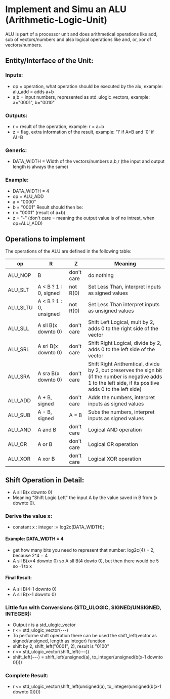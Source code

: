 # Implement and Simu an ALU (Arithmetic-Logic-Unit)
ALU is part of a processor unit and does arithmetical operations like add, sub of vectors/numbers and also logical operations like and, or, xor of vectors/numbers.


## Entity/Interface of the Unit: 
### Inputs:
- op  = operation, what operation should be executed by the alu, example: alu_add = adds a+b
- a,b = input numbers, represented as std_ulogic_vectors, example: a="0001", b="0010"
### Outputs: 
- r   = result of the operation, example: r = a+b
- z   = flag, extra information of the result, example: '1' if A=B and '0' if A!=B
### Generic:
- DATA_WIDTH = Width of the vectors/numbers a,b,r (the input and output length is always the same)
### Example:
- DATA_WIDTH = 4
- op = ALU_ADD
- a  = "0000"
- b  = "0001"
Result should then be:
- r  = "0001" (result of a+b)
- z  = "-" (don't care = meaning the output value is of no intrest, when op=ALU_ADD) 

## Operations to implement
The operations of the ALU are defined in the following table:

|op       | R                       | Z          | Meaning |
|---------|-------------------------|------------|---------|
|ALU_NOP  | B                       | don't care | do nothing|
|ALU_SLT  | A < B ? 1 : 0, signed   | not R(0)   | Set Less Than, interpret inputs as signed values|
|ALU_SLTU | A < B ? 1 : 0, unsigned | not R(0)   | Set Less Than interpret inputs as unsigned values|
|ALU_SLL  | A sll B(x downto 0)     | don't care | Shift Left Logical, mult by 2, adds 0 to the right side of the vector|
|ALU_SRL  | A srl B(x downto 0)     | don't care | Shift Right Logical,  divide by 2, adds 0 to the left side of the vector|
|ALU_SRA  | A sra B(x downto 0)     | don't care | Shift Right Arithemtical, divide by 2, but preserves the sign bit (if the number is negative adds 1 to the left side, if its positive adds 0 to the left side) |
|ALU_ADD  | A + B, signed           | don't care | Adds the numbers, interpret inputs as signed values|
|ALU_SUB  | A - B, signed           | A = B      | Subs the numbers, interpret inputs as signed values
|ALU_AND  | A and B                 | don't care | Logical AND operation |
|ALU_OR   | A or B                  | don't care | Logical OR operation |
|ALU_XOR  | A xor B                 | don't care | Logical XOR operation |



## Shift Operation in Detail:
- A sll B(x downto 0)
- Meaning "Shift Logic Left" the input A by the value saved in B from (x downto 0).
### Derive the value x:
- constant x : integer := log2c(DATA_WIDTH);
#### Example: DATA_WIDTH = 4
- get how many bits you need to represent that number: log2c(4) = 2, because 2^4 = 4 
- A sll B(x=4 downto 0) so A sll B(4 dowto 0), but then there would be 5 so -1 to x
#### Final Result:
- A sll B(4-1 downto 0) 
- A sll B(x-1 downto 0) 
### Little fun with Conversions (STD_ULOGIC, SIGNED/UNSIGNED, INTEGER):
- Output r is a std_ulogic_vector
- r <= std_ulogic_vector(---)
- To performe shift operation there can be used the shift_left(vector as signed/unsigned, length as integer) function
- shift by 2, shift_left("0001", 2), result is "0100" 
- r <= std_ulogic_vector(shift_left(---))
- shift_left(---) = shift_left(unsigned(a), to_integer(unsigned(b(x-1 downto 0))))
### Complete Result:
- r <= std_ulogic_vector(shift_left(unsigned(a), to_integer(unsigned(b(x-1 downto 0)))))
